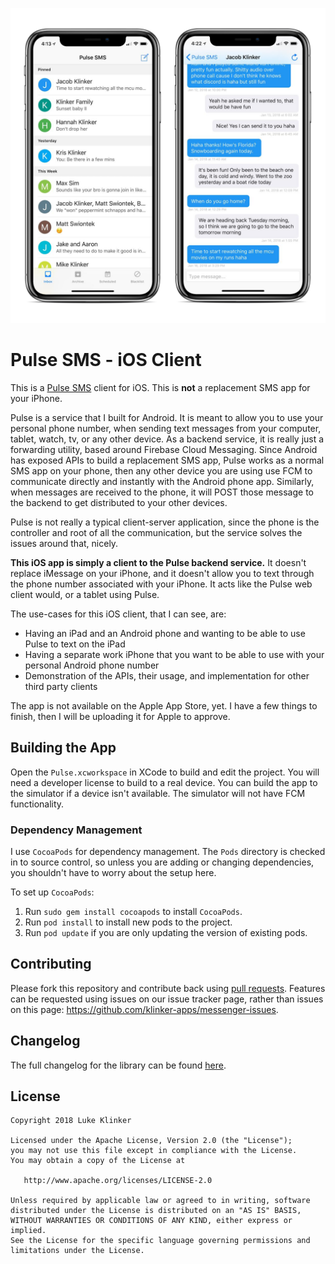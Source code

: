 <p align="center">
  <img src="artwork/header.png">
</p>

# Pulse SMS - iOS Client

This is a [Pulse SMS](https://messenger.klinkerapps.com/overview) client for iOS. This is **not** a replacement SMS app for your iPhone.

Pulse is a service that I built for Android. It is meant to allow you to use your personal phone number, when sending text messages from your computer, tablet, watch, tv, or any other device. As a backend service, it is really just a forwarding utility, based around Firebase Cloud Messaging. Since Android has exposed APIs to build a replacement SMS app, Pulse works as a normal SMS app on your phone, then any other device you are using use FCM to communicate directly and instantly with the Android phone app. Similarly, when messages are received to the phone, it will POST those message to the backend to get distributed to your other devices.

Pulse is not really a typical client-server application, since the phone is the controller and root of all the communication, but the service solves the issues around that, nicely.

**This iOS app is simply a client to the Pulse backend service.** It doesn't replace iMessage on your iPhone, and it doesn't allow you to text through the phone number associated with your iPhone. It acts like the Pulse web client would, or a tablet using Pulse. 

The use-cases for this iOS client, that I can see, are:

* Having an iPad and an Android phone and wanting to be able to use Pulse to text on the iPad
* Having a separate work iPhone that you want to be able to use with your personal Android phone number
* Demonstration of the APIs, their usage, and implementation for other third party clients

The app is not available on the Apple App Store, yet. I have a few things to finish, then I will be uploading it for Apple to approve.

## Building the App

Open the `Pulse.xcworkspace` in XCode to build and edit the project. You will need a developer license to build to a real device. You can build the app to the simulator if a device isn't available. The simulator will not have FCM functionality.

### Dependency Management

I use `CocoaPods` for dependency management. The `Pods` directory is checked in to source control, so unless you are adding or changing dependencies, you shouldn't have to worry about the setup here. 

To set up `CocoaPods`:

1. Run `sudo gem install cocoapods` to install `CocoaPods`.
2. Run `pod install` to install new pods to the project.
3. Run `pod update` if you are only updating the version of existing pods.

## Contributing

Please fork this repository and contribute back using [pull requests](https://github.com/klinker24/messenger-ios/pulls). Features can be requested using issues on our issue tracker page, rather than issues on this page: https://github.com/klinker-apps/messenger-issues.

## Changelog

The full changelog for the library can be found [here](CHANGELOG.md).

## License

    Copyright 2018 Luke Klinker

    Licensed under the Apache License, Version 2.0 (the "License");
    you may not use this file except in compliance with the License.
    You may obtain a copy of the License at

       http://www.apache.org/licenses/LICENSE-2.0

    Unless required by applicable law or agreed to in writing, software
    distributed under the License is distributed on an "AS IS" BASIS,
    WITHOUT WARRANTIES OR CONDITIONS OF ANY KIND, either express or implied.
    See the License for the specific language governing permissions and
    limitations under the License.
